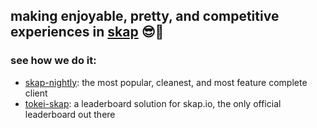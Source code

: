 ## making enjoyable, pretty, and competitive experiences in [skap](skap.io) 😎👾

### see how we do it:
- [skap-nightly](https://github.com/premiering/SkapNightly): the most popular, cleanest, and most feature complete client
- [tokei-skap](https://github.com/premiering/tokei-skap): a leaderboard solution for skap.io, the only official leaderboard out there

